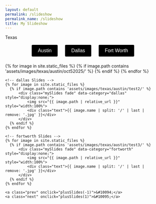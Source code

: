 ```yaml
--- 
layout: default
permalink: /slideshow
permalink_name: /slideshow
title: My Slideshow
---
```


<!-- Show JPG Images!!! -->

<p>Texas</p>
<div class="button-container">
    <button onclick="showCategory('austin')">Austin</button>
    <button onclick="showCategory('dallas')">Dallas</button>
    <button onclick="showCategory('fortworth')">Fort Worth</button>
</div>

<div class="slideshow-container" id="slideshow">
    <!-- austin Slides -->
    {% for image in site.static_files %}
      {% if image.path contains 'assets/images/texas/austin/oct52025/' %}
          <div class="mySlides fade" data-category="austin">
              <img src="{{ image.path | relative_url }}" style="width:100%">
              <div class="text">{{ image.name | split: '/' | last | remove: '.jpg' }}</div>
          </div>
      {% endif %}
    {% endfor %}

    <!-- dallas Slides -->
    {% for image in site.static_files %}
      {% if image.path contains 'assets/images/texas/austin/test2/' %}
          <div class="mySlides fade" data-category="dallas" style="display:none;">
              <img src="{{ image.path | relative_url }}" style="width:100%">
              <div class="text">{{ image.name | split: '/' | last | remove: '.jpg' }}</div>
          </div>
      {% endif %}
    {% endfor %}

    <!-- fortworth Slides -->
    {% for image in site.static_files %}
      {% if image.path contains 'assets/images/texas/austin/test3/' %}
          <div class="mySlides fade" data-category="fortworth" style="display:none;">
              <img src="{{ image.path | relative_url }}" style="width:100%">
              <div class="text">{{ image.name | split: '/' | last | remove: '.jpg' }}</div>
          </div>
      {% endif %}
    {% endfor %}

    <a class="prev" onclick="plusSlides(-1)">&#10094;</a>
    <a class="next" onclick="plusSlides(1)">&#10095;</a>
</div>

<br>

<style>
    .button-container {
        display: flex;  /* Use flexbox for horizontal layout */
        justify-content: center; /* Center the buttons */
        margin-bottom: 20px; /* Space below the button container */
    }

    .slideshow-container {
        position: relative;
        max-width: 100%;
        margin: auto;
    }

    .mySlides {
        display: none;
    }

    .prev, .next {
        cursor: pointer;
        position: absolute;
        top: 50%;
        width: auto;
        padding: 16px;
        color: white;
        font-weight: bold;
        font-size: 18px;
        transition: 0.6s ease;
        border-radius: 0 3px 3px 0;
        user-select: none;
    }

    .next {
        right: 0;
        border-radius: 3px 0 0 3px;
    }

    .text {
        color: #f2f2f2;
        font-size: 15px;
        padding: 8px 12px;
        position: absolute;
        bottom: 8px;
        width: 100%;
        text-align: center;
    }

    button {
        margin: 0 10px;
        padding: 10px 20px;
        font-size: 16px;
        cursor: pointer;
        background-color: black; /* White background */
        color: white; /* Black text */
        border: 2px solid white; /* Black border */
        border-radius: 5px; /* Rounded corners */
        transition: background-color 0.3s, color 0.3s; /* Smooth transition */
    }

    button:hover {
        background-color: white; /* Black background on hover */
        color: black; /* White text on hover */
    }
</style>

<script>
    let slideIndex = 1;
    let currentCategory = 'cats';

    function showCategory(category) {
        currentCategory = category;
        slideIndex = 1;
        const slides = document.getElementsByClassName("mySlides");
        Array.from(slides).forEach(slide => {
            slide.style.display = slide.dataset.category === category ? "block" : "none";
        });
        showSlides(slideIndex);
    }

    function plusSlides(n) {
        showSlides(slideIndex += n);
    }

    function currentSlide(n) {
        showSlides(slideIndex = n);
    }

    function showSlides(n) {
        const slides = document.getElementsByClassName("mySlides");
        const austin = document.getElementsByClassName("dot");
        
        // Cycle through slides
        if (n > slides.length) { slideIndex = 1; }
        if (n < 1) { slideIndex = slides.length; }

        // Hide all slides
        for (let i = 0; i < slides.length; i++) {
            slides[i].style.display = "none";  
        }

        // Remove active class from all austin
        for (let i = 0; i < austin.length; i++) {
            austin[i].className = austin[i].className.replace(" active", "");
        }

        // Show the current slide and set the active dot
        const currentSlides = Array.from(slides).filter(slide => slide.dataset.category === currentCategory);
        currentSlides[slideIndex - 1].style.display = "block";  
        austin[slideIndex - 1].className += " active";
    }

    // Initialize the display for the default category
    showCategory('cats');
</script>